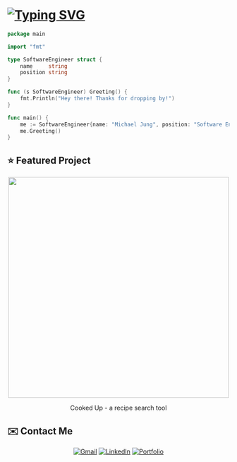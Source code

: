 # [![Typing SVG](https://readme-typing-svg.herokuapp.com?font=Open+Sans&size=30&pause=1000&color=2A628F&vCenter=true&width=500&lines=Hey+there,+I'm+Michael+Jung;Full+Stack+Software+Engineer)](https://git.io/typing-svg)

```go
package main

import "fmt"

type SoftwareEngineer struct {
    name     string
    position string
}

func (s SoftwareEngineer) Greeting() {
    fmt.Println("Hey there! Thanks for dropping by!")
}

func main() {
    me := SoftwareEngineer{name: "Michael Jung", position: "Software Engineer"}
    me.Greeting()
}
```


## ⭐ Featured Project

<div align="center">

<a href="https://www.cookedup.app" target="_blank" rel="noopener noreferrer">
    <img src="https://i.imgur.com/VdQ8CuU.jpg" width="500px" />
</a>

Cooked Up - a recipe search tool

<!-- <details>
<summary>Hatch, a virtual escape room</summary>
<br>

[![Hatch](https://i.imgur.com/Fbw0f2h.gif)](https://escape-hatch.herokuapp.com/)

</details> -->


<!-- <details>
<summary>Squeal, a Yelp clone collaborative project</summary>
<br>
    
[![Squeal](https://i.imgur.com/e75RInS.gif)](https://squeal-yelp.herokuapp.com/)
    
</details> -->


<!-- <details>
<summary>Carebnb, an Airbnb clone</summary>
<br>

[![Carebnb](https://i.imgur.com/vHobxth.jpg)](https://carebnb-2022.herokuapp.com/)

</details> -->

</div>

## ✉️ Contact Me

<div align="center">

[![Gmail](https://img.shields.io/badge/Gmail-D14836?style=for-the-badge&logo=gmail&logoColor=white)](mailto:jung.michaelh@gmail.com)
[![LinkedIn](https://img.shields.io/badge/linkedin-%230077B5.svg?style=for-the-badge&logo=linkedin&logoColor=white)](https://www.linkedin.com/in/michael-h-jung/)
[![Portfolio](https://img.shields.io/badge/Portfolio-255E63?style=for-the-badge&logo=About.me&logoColor=white)](https://www.michaelhjung.com)
    
</div>

